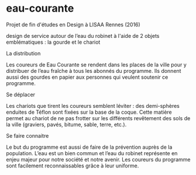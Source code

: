 # eau-courante
Projet de fin d'études en Design à LISAA Rennes (2016)

design de service autour de l’eau du robinet à l'aide de 2 objets emblématiques : la gourde et le chariot

La distribution

Les coureurs de Eau Courante se rendent dans les places de la ville pour y distribuer de l’eau fraîche à tous les abonnés du programme.
Ils donnent aussi des gourdes en papier aux personnes qui veulent soutenir ce programme.

Se déplacer

Les chariots que tirent les coureurs semblent léviter : des demi-sphères enduites de Téflon sont fixées sur la base de la coque.
Cette matière permet au chariot de ne pas frotter sur les différents revêtement des sols de la ville (graviers, pavés, bitume, sable, terre, etc.).

Se faire connaitre 

Le but du programme est aussi de faire de la prévention auprès de la population. L’eau est un bien commun et l’eau du robinet représente en enjeu majeur pour notre société et notre avenir.
Les coureurs du programme sont facilement reconnaissables grâce à leur uniforme.
